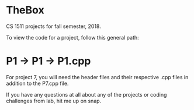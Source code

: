 # TheBox
CS 1511 projects for fall semester, 2018.

To view the code for a project, follow this general path:
# P1 -> P1 -> P1.cpp

For project 7, you will need the header files and their respective .cpp files in addition to the P7.cpp file.

If you have any questions at all about any of the projects or coding challenges from lab, hit me up on snap.
